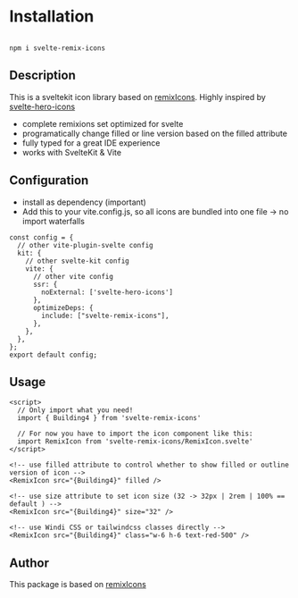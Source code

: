 # Installation

```

npm i svelte-remix-icons

```

## Description

This is a sveltekit icon library based on [remixIcons](https://remixicon.com/).
Highly inspired by [svelte-hero-icons](https://github.com/JustinVoitel/svelte-hero-icons)

- complete remixions set optimized for svelte
- programatically change filled or line version based on the filled attribute
- fully typed for a great IDE experience
- works with SvelteKit & Vite

## Configuration

- install as dependency (important)
- Add this to your vite.config.js, so all icons are bundled into one file -> no import waterfalls

```
const config = {
  // other vite-plugin-svelte config
  kit: {
    // other svelte-kit config
    vite: {
      // other vite config
      ssr: {
        noExternal: ['svelte-hero-icons']
      },
      optimizeDeps: {
        include: ["svelte-remix-icons"],
      },
    },
  },
};
export default config;
```

## Usage

```
<script>
  // Only import what you need!
  import { Building4 } from 'svelte-remix-icons'

  // For now you have to import the icon component like this:
  import RemixIcon from 'svelte-remix-icons/RemixIcon.svelte'
</script>

<!-- use filled attribute to control whether to show filled or outline version of icon -->
<RemixIcon src="{Building4}" filled />

<!-- use size attribute to set icon size (32 -> 32px | 2rem | 100% == default ) -->
<RemixIcon src="{Building4}" size="32" />

<!-- use Windi CSS or tailwindcss classes directly -->
<RemixIcon src="{Building4}" class="w-6 h-6 text-red-500" />
```

## Author

This package is based on [remixIcons](https://remixicon.com/)
